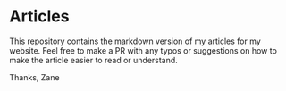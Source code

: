 # Articles

This repository contains the markdown version of my articles for my website. 
Feel free to make a PR with any typos or suggestions on how to make the article
easier to read or understand.

Thanks, Zane
